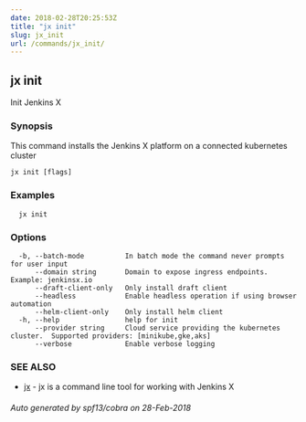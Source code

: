 ```yaml
---
date: 2018-02-28T20:25:53Z
title: "jx init"
slug: jx_init
url: /commands/jx_init/
---
```

## jx init

Init Jenkins X

### Synopsis

This command installs the Jenkins X platform on a connected kubernetes cluster

```
jx init [flags]
```

### Examples

```
  jx init
```

### Options

```
  -b, --batch-mode          In batch mode the command never prompts for user input
      --domain string       Domain to expose ingress endpoints.  Example: jenkinsx.io
      --draft-client-only   Only install draft client
      --headless            Enable headless operation if using browser automation
      --helm-client-only    Only install helm client
  -h, --help                help for init
      --provider string     Cloud service providing the kubernetes cluster.  Supported providers: [minikube,gke,aks]
      --verbose             Enable verbose logging
```

### SEE ALSO

* [jx](/commands/jx/)	 - jx is a command line tool for working with Jenkins X

###### Auto generated by spf13/cobra on 28-Feb-2018
